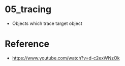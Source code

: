 # 05_tracing
- Objects which trace target object

# Reference
- https://www.youtube.com/watch?v=d-c2exWNzOk